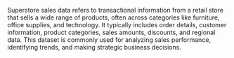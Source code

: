 Superstore sales data refers to transactional information from a retail store that sells a wide range of products, often across categories like furniture, office supplies, and technology. It typically includes order details, customer information, product categories, sales amounts, discounts, and regional data. This dataset is commonly used for analyzing sales performance, identifying trends, and making strategic business decisions.
